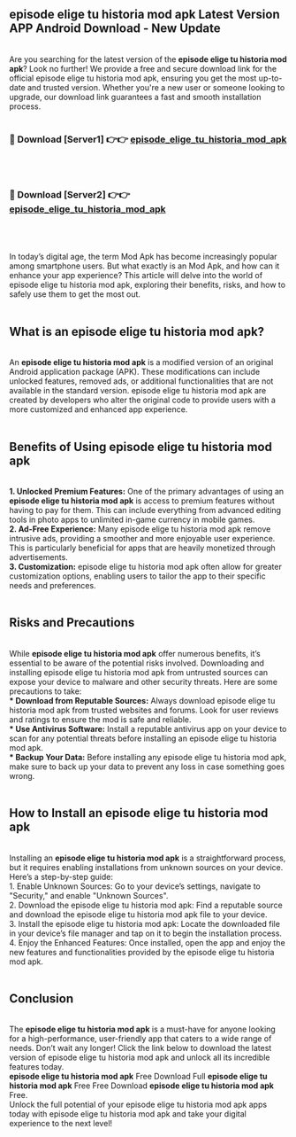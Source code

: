 ## episode elige tu historia mod apk Latest Version APP Android Download - New Update
<br>
Are you searching for the latest version of the <strong>episode elige tu historia mod apk</strong>? Look no further! We provide a free and secure download link for the official episode elige tu historia mod apk, ensuring you get the most up-to-date and trusted version. Whether you're a new user or someone looking to upgrade, our download link guarantees a fast and smooth installation process.
<br>
<br>
<h3>🔴 Download [Server1] 👉👉 <a href="https://modyolo.store/episode+elige+tu+historia+mod+apk">episode_elige_tu_historia_mod_apk</a></h3><br>
<br>
<h3>🔴 Download [Server2] 👉👉 <a href="https://modyolo.store/episode+elige+tu+historia+mod+apk">episode_elige_tu_historia_mod_apk</a></h3><br>
<br>
<br>
In today’s digital age, the term Mod Apk has become increasingly popular among smartphone users. But what exactly is an Mod Apk, and how can it enhance your app experience? This article will delve into the world of episode elige tu historia mod apk, exploring their benefits, risks, and how to safely use them to get the most out.
<br>
<br>
<h2>What is an episode elige tu historia mod apk?</h2>
<br>
An <strong>episode elige tu historia mod apk</strong> is a modified version of an original Android application package (APK). These modifications can include unlocked features, removed ads, or additional functionalities that are not available in the standard version. episode elige tu historia mod apk are created by developers who alter the original code to provide users with a more customized and enhanced app experience.
<br>
<br>
<h2>Benefits of Using episode elige tu historia mod apk</h2>
<br>
<strong> 1. Unlocked Premium Features:</strong> One of the primary advantages of using an <strong>episode elige tu historia mod apk</strong> is access to premium features without having to pay for them. This can include everything from advanced editing tools in photo apps to unlimited in-game currency in mobile games.
<br>
<strong> 2. Ad-Free Experience:</strong> Many episode elige tu historia mod apk remove intrusive ads, providing a smoother and more enjoyable user experience. This is particularly beneficial for apps that are heavily monetized through advertisements.
<br>
<strong> 3. Customization:</strong> episode elige tu historia mod apk often allow for greater customization options, enabling users to tailor the app to their specific needs and preferences.
<br>
<br>
<h2>Risks and Precautions</h2>
<br>
While <strong>episode elige tu historia mod apk</strong> offer numerous benefits, it’s essential to be aware of the potential risks involved. Downloading and installing episode elige tu historia mod apk from untrusted sources can expose your device to malware and other security threats. Here are some precautions to take:
<br>
<strong> * Download from Reputable Sources:</strong> Always download episode elige tu historia mod apk from trusted websites and forums. Look for user reviews and ratings to ensure the mod is safe and reliable.
<br>
<strong> * Use Antivirus Software:</strong> Install a reputable antivirus app on your device to scan for any potential threats before installing an episode elige tu historia mod apk.
<br>
<strong> * Backup Your Data:</strong> Before installing any episode elige tu historia mod apk, make sure to back up your data to prevent any loss in case something goes wrong.
<br>
<br>
<h2>How to Install an episode elige tu historia mod apk</h2>
<br>
Installing an <strong>episode elige tu historia mod apk</strong> is a straightforward process, but it requires enabling installations from unknown sources on your device. Here’s a step-by-step guide:
<br>
 1. Enable Unknown Sources: Go to your device’s settings, navigate to "Security," and enable "Unknown Sources".
<br>
 2. Download the episode elige tu historia mod apk: Find a reputable source and download the episode elige tu historia mod apk file to your device.
<br>
 3. Install the episode elige tu historia mod apk: Locate the downloaded file in your device’s file manager and tap on it to begin the installation process.
<br>
 4. Enjoy the Enhanced Features: Once installed, open the app and enjoy the new features and functionalities provided by the episode elige tu historia mod apk.
<br>
<br>
<h2><strong>Conclusion</strong></h2>
<br>
The <strong>episode elige tu historia mod apk</strong> is a must-have for anyone looking for a high-performance, user-friendly app that caters to a wide range of needs. Don’t wait any longer! Click the link below to download the latest version of episode elige tu historia mod apk and unlock all its incredible features today.
<br>
<strong>episode elige tu historia mod apk</strong> Free Download Full <strong>episode elige tu historia mod apk</strong> Free Free Download <strong>episode elige tu historia mod apk</strong> Free.
<br>
Unlock the full potential of your episode elige tu historia mod apk apps today with episode elige tu historia mod apk and take your digital experience to the next level!